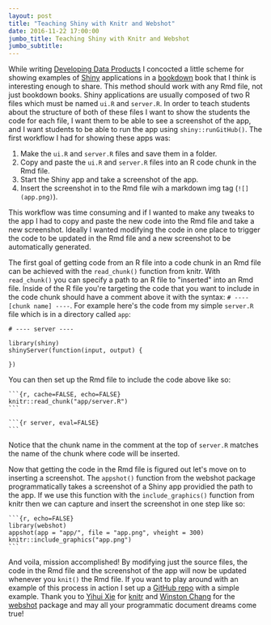 ```yaml
---
layout: post
title: "Teaching Shiny with Knitr and Webshot"
date: 2016-11-22 17:00:00
jumbo_title: Teaching Shiny with Knitr and Webshot
jumbo_subtitle:
---
```


While writing [Developing Data Products](https://leanpub.com/ddp) 
I concocted a little scheme for showing examples of 
[Shiny](http://shiny.rstudio.com/) applications in a 
[bookdown](https://github.com/rstudio/bookdown) book that I think
is interesting enough to share. This method should work with any Rmd file, not
just bookdown books. Shiny applications are usually composed of two R files which 
must be named `ui.R` and `server.R`. In order to teach students about the 
structure of both of these files I want to show the students the code for each
file, I want them to be able to see a screenshot of the app, and I want students
to be able to run the app using `shiny::runGitHub()`. The first workflow I had for
showing these apps was:

1. Make the `ui.R` and `server.R` files and save them in a folder.
2. Copy and paste the `ui.R` and `server.R` files into an R code chunk in the
Rmd file.
3. Start the Shiny app and take a screenshot of the app.
4. Insert the screenshot in to the Rmd file wih a markdown img tag (`![](app.png)`).

This workflow was time consuming and if I wanted to make any tweaks to the app
I had to copy and paste the new code into the Rmd file and take a new
screenshot. Ideally I wanted modifying the code in one place to trigger the code
to be updated in the Rmd file and a new screenshot to be automatically generated.

The first goal of getting code from an R file into a code chunk in an Rmd file
can be achieved with the `read_chunk()` function from knitr. With `read_chunk()`
you can specify a path to an R file to "inserted" into an Rmd file. Inside of the
R file you're targeting the code that you want to include in the code chunk
should have a comment above it with the syntax: `# ---- [chunk name] ----`. For
example here's the code from my simple `server.R` file which is in a directory
called `app`:


    # ---- server ----
    
    library(shiny)
    shinyServer(function(input, output) {
      
    })

You can then set up the Rmd file to include the code above like so:

    ```{r, cache=FALSE, echo=FALSE}
    knitr::read_chunk("app/server.R")
    ```

    ```{r server, eval=FALSE}
    ```

Notice that the chunk name in the comment at the top of `server.R` matches the
name of the chunk where code will be inserted.

Now that getting the code in the Rmd file is figured out let's move on to
inserting a screenshot. The `appshot()` function from the webshot package
programmatically takes a screenshot of a Shiny app providied the path to the
app. If we use this function with the `include_graphics()` function from knitr
then we can capture and insert the screenshot in one step like so:

    ```{r, echo=FALSE}
    library(webshot)
    appshot(app = "app/", file = "app.png", vheight = 300)
    knitr::include_graphics("app.png")
    ```

And voila, mission accomplished! By modifying just the source files, the code in
the Rmd file and the screenshot of the app will now be updated whenever you
`knit()` the Rmd file. If you want to play around with an example of this 
process in action I set up a
[GitHub repo](github.com/seankross/teaching-shiny) with a simple example. Thank
you to [Yihui Xie](https://twitter.com/xieyihui) for 
[knitr](https://github.com/yihui/knitr) and
[Winston Chang](https://twitter.com/winston_chang) for the
[webshot](https://github.com/wch/webshot) package and may all your programmatic
document dreams come true!
